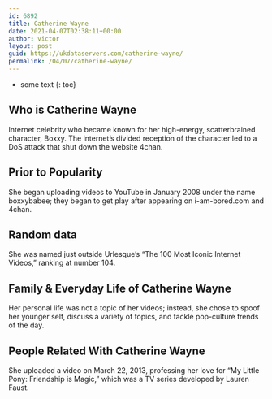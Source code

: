 ```yaml
---
id: 6892
title: Catherine Wayne
date: 2021-04-07T02:38:11+00:00
author: victor
layout: post
guid: https://ukdataservers.com/catherine-wayne/
permalink: /04/07/catherine-wayne/
---
```


* some text
{: toc}


## Who is Catherine Wayne



Internet celebrity who became known for her high-energy, scatterbrained character, Boxxy. The internet&#8217;s divided reception of the character led to a DoS attack that shut down the website 4chan.

                
                
                
## Prior to Popularity



She began uploading videos to YouTube in January 2008 under the name boxxybabee; they began to get play after appearing on i-am-bored.com and 4chan.

                
                
                
## Random data



She was named just outside Urlesque&#8217;s &#8220;The 100 Most Iconic Internet Videos,&#8221; ranking at number 104.

                
                
                
## Family & Everyday Life of Catherine Wayne



Her personal life was not a topic of her videos; instead, she chose to spoof her younger self, discuss a variety of topics, and tackle pop-culture trends of the day.

                
                
                
## People Related With Catherine Wayne



She uploaded a video on March 22, 2013, professing her love for &#8220;My Little Pony: Friendship is Magic,&#8221; which was a TV series developed by Lauren Faust.

                
              
            
          
          
          